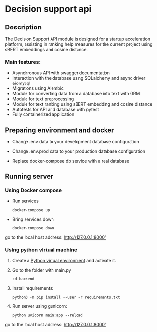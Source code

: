 # Decision support api

## Description

The Decision Support API module is designed for a startup acceleration platform, assisting in ranking help measures for the current project using sBERT embeddings and cosine distance.

### Main features:
+ Asynchronous API with swagger documentation 
+ Interaction with the database using SQLalchemy and async driver aiomysql
+ Migrations using Alembic
+ Module for converting data from a database into text with ORM
+ Module for text preprocessing
+ Module for text ranking using sBERT embedding and cosine distance
+ Autotests for API and database with pytest
+ Fully containerized application

## Preparing environment and docker

+ Change .env data to your development database configuration

+ Change .env.prod data to your production database configuration

+ Replace docker-compose db service with a real database

## Running server

### Using Docker compose

+ Run services

    ```shell
    docker-compose up
    ```

+ Bring services down

    ```shell
    docker-compose down
    ```

go to the local host address: http://127.0.0.1:8000/

### Using python virtual machine

1. Create a [Python virtual environment](https://docs.python.org/3/tutorial/venv.html#creating-virtual-environments) and activate it.

3. Go to the folder with main.py

    ```shell
    cd backend
    ```

3. Install requirements:

    ```shell
    python3 -m pip install --user -r requirements.txt
    ```

4. Run server using gunicorn:

    ```shell
    python uvicorn main:app --reload
    ```

go to the local host address: http://127.0.0.1:8000/
